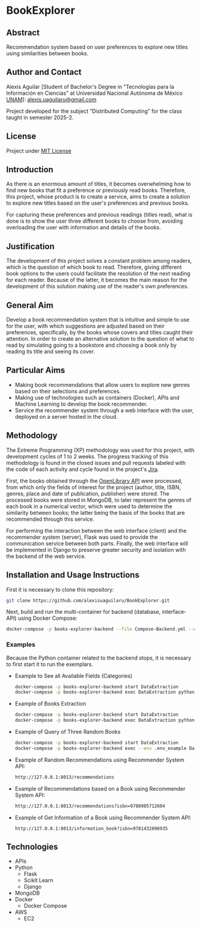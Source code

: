 # BookExplorer

## Abstract
Recommendation system based on user preferences to explore new titles using similarities between books.

## Author and Contact
Alexis Aguilar [Student of Bachelor's Degree in "Tecnologías para la Información en Ciencias" at Universidad Nacional Autónoma de México [UNAM](https://www.unam.mx/)]: alexis.uaguilaru@gmail.com

Project developed for the subject “Distributed Computing” for the class taught in semester 2025-2.

## License
Project under [MIT License](LICENSE)

## Introduction
As there is an enormous amount of titles, it becomes overwhelming how to find new books that fit a preference or previously read books. Therefore, this project, whose product is to create a service, aims to create a solution to explore new titles based on the user's preferences and previous books.

For capturing these preferences and previous readings (titles read), what is done is to show the user three different books to choose from, avoiding overloading the user with information and details of the books.

## Justification
The development of this project solves a constant problem among readers, which is the question of which book to read. Therefore, giving different book options to the users could facilitate the resolution of the next reading for each reader. Because of the latter, it becomes the main reason for the development of this solution making use of the reader's own preferences.

## General Aim
Develop a book recommendation system that is intuitive and simple to use for the user, with which suggestions are adjusted based on their preferences, specifically, by the books whose covers and titles caught their attention. In order to create an alternative solution to the question of what to read by simulating going to a bookstore and choosing a book only by reading its title and seeing its cover.

## Particular Aims
- Making book recommendations that allow users to explore new genres based on their selections and preferences.
- Making use of technologies such as containers (Docker), APIs and Machine Learning to develop the book recommender.
- Service the recommender system through a web interface with the user, deployed on a server hosted in the cloud.

## Methodology
The Extreme Programming (XP) methodology was used for this project, with development cycles of 1 to 2 weeks. The progress tracking of this methodology is found in the closed issues and pull requests labeled with the code of each activity and cycle found in the project's [Jira]().

First, the books obtained through the [OpenLibrary API]() were processed, from which only the fields of interest for the project (author, title, ISBN, genres, place and date of publication, publisher) were stored. The processed books were stored in MongoDB, to later represent the genres of each book in a numerical vector, which were used to determine the similarity between books; the latter being the basis of the books that are recommended through this service.

For performing the interaction between the web interface (client) and the recommender system (server), Flask was used to provide the communication service between both parts. Finally, the web interface will be implemented in Django to preserve greater security and isolation with the backend of the web service.

## Installation and Usage Instructions
First it is necessary to clone this repository:
```bash
git clone https://github.com/alexisuaguilaru/BookExplorer.git
```
Next, build and run the multi-container for backend (database, interface-API) using Docker Compose:
```bash
docker-compose -p books-explorer-backend --file Compose-Backend.yml --env-file .env_example up -d --build
```
### Examples
Because the Python container related to the backend stops, it is necessary to first start it to run the exemplars.
* Example to See all Available Fields (Categories)
    ```bash
    docker-compose -p books-explorer-backend start DataExtraction
    docker-compose -p books-explorer-backend exec DataExtraction python -m DataProcessing.Examples.Example_RequestAllFields
    ```

* Example of Books Extraction
    ```bash
    docker-compose -p books-explorer-backend start DataExtraction
    docker-compose -p books-explorer-backend exec DataExtraction python -m DataProcessing.Examples.Example_BooksExtraction
    ```

* Example of Query of Three Random Books
    ```bash
    docker-compose -p books-explorer-backend start DataExtraction
    docker-compose -p books-explorer-backend exec --env .env_example DataExtraction python DataProcessing/Examples/Example_Random3Books.py
    ```

* Example of Random Recommendations using Recommender System API:
    ```bash
    http://127.0.0.1:8013/recommendations
    ```
  
* Example of Recommendations based on a Book using Recommender System API:
    ```bash
    http://127.0.0.1:8013/recommendations?isbn=9780905712604
    ```

* Example of Get Information of a Book using Recommender System API:
    ```
    http://127.0.0.1:8013/information_book?isbn=9781432896935
    ```

## Technologies
* APIs
* Python
  * Flask
  * Scikit Learn
  * Django
* MongoDB
* Docker
  * Docker Compose
* AWS
  * EC2